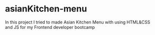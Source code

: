 # asianKitchen-menu
In this project I tried to made Asian Kitchen Menu with using HTML&amp;CSS and JS for my Frontend developer bootcamp

